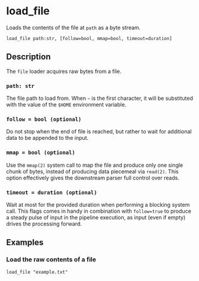 # load_file

Loads the contents of the file at `path` as a byte stream.

```tql
load_file path:str, [follow=bool, mmap=bool, timeout=duration]
```

## Description

The `file` loader acquires raw bytes from a file.

### `path: str`

The file path to load from. When `~` is the first character, it will be
substituted with the value of the `$HOME` environment variable.

### `follow = bool (optional)`

Do not stop when the end of file is reached, but rather to wait for additional
data to be appended to the input.

### `mmap = bool (optional)`

Use the `mmap(2)` system call to map the file and produce only one single chunk
of bytes, instead of producing data piecemeal via `read(2)`. This option
effectively gives the downstream parser full control over reads.

<!--
TODO: Add this back once they are ported.

For the [`feather`](TODO) and [`parquet`](TODO) parsers, this significantly
reduces memory usage and improves performance.
-->

### `timeout = duration (optional)`

Wait at most for the provided duration when performing a blocking system call.
This flags comes in handy in combination with `follow=true` to produce a steady
pulse of input in the pipeline execution, as input (even if empty) drives the
processing forward.

## Examples

### Load the raw contents of a file

```tql
load_file "example.txt"
```
